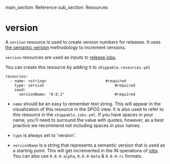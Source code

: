 main_section: Reference
sub_section: Resources

# version
A `version` resource is used to create version numbers for releases. It uses <a href="http://www.semver.org/">the semantic version</a> methodology to increment versions.

`version` resources are used as inputs to [release jobs](job-release/).

You can create this resource by adding it to `shippable.resources.yml`
```
resources:
  - name: <string>                         	#required
    type: version                            	#required
    seed:
      versionName: "0.0.1"                    	#required
```

* `name` should be an easy to remember text string. This will appear in the visualization of this resource in the SPOG view. It is also used to refer to this resource in the `shippable.jobs.yml`. If you have spaces in your name, you'll need to surround the value with quotes, however, as a best practice we recommend not including spaces in your names.

* `type` is always set to 'version'.

* `versionName` is a string that represents a semantic version that is used as a starting point. This will get incremented in the IN operations of [jobs](#jobs). You can also use `0.0.0-alpha`, `0.0.0-beta` & `0.0.0-rc` formats.
